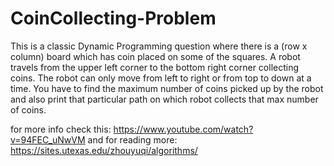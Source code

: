 # CoinCollecting-Problem


This is a classic Dynamic Programming question where there is a (row x column) board which has coin placed on some of the squares. 
A robot travels from the upper left corner to the bottom right corner collecting coins. 
The robot can only move from left to right or from top to down at a time. 
You have to find the maximum number of coins picked up by the robot and also print that particular path on which robot collects that max number of coins.


for more info check this: https://www.youtube.com/watch?v=94FEC_uNwVM
and for reading more: https://sites.utexas.edu/zhouyuqi/algorithms/
